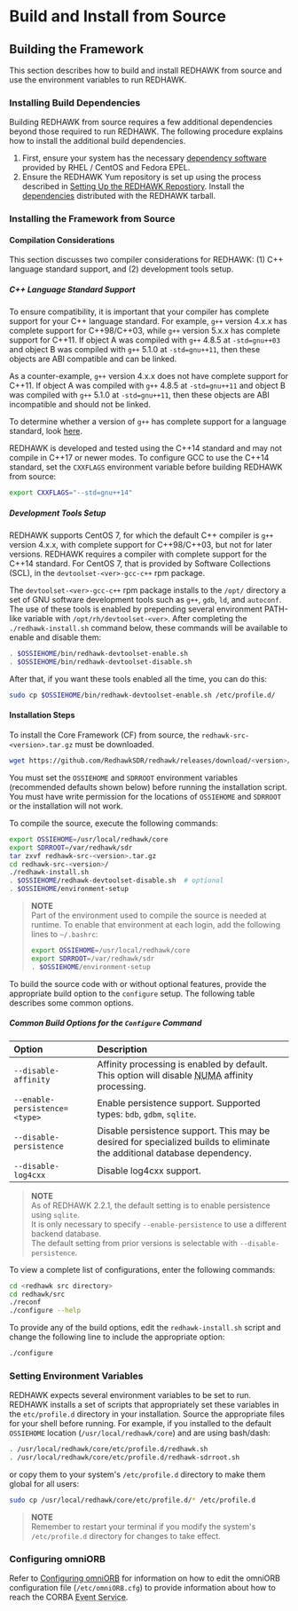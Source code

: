 # Build and Install from Source

## Building the Framework

This section describes how to build and install REDHAWK from source and use the environment variables to run REDHAWK.

### Installing Build Dependencies

Building REDHAWK from source requires a few additional dependencies beyond those required to run REDHAWK.  The following procedure explains how to install the additional build dependencies.

1.  First, ensure your system has the necessary [dependency software](dependencies.html) provided by RHEL / CentOS and Fedora EPEL.
2.  Ensure the REDHAWK Yum repository is set up using the process described in [Setting Up the REDHAWK Repostiory](_index.html#setting-up-the-redhawk-repository).  Install the [dependencies](redhawk-yum.html#dependencies-packaged-with-redhawk) distributed with the REDHAWK tarball.

### Installing the Framework from Source

#### Compilation Considerations

This section discusses two compiler considerations for REDHAWK:  (1) C++ language standard support, and (2) development tools setup.

##### C++ Language Standard Support

To ensure compatibility, it is important that your compiler has complete support for your C++ language standard.  For example, `g++` version 4.x.x has complete support for C++98/C++03, while `g++` version 5.x.x has complete support for C++11.  If object A was compiled with `g++` 4.8.5 at `-std=gnu++03` and object B was compiled with `g++` 5.1.0 at `-std=gnu++11`, then these objects are ABI compatible and can be linked.

As a counter-example, `g++` version 4.x.x does not have complete support for C++11.  If object A was compiled with `g++` 4.8.5 at `-std=gnu++11` and object B was compiled with `g++` 5.1.0 at `-std=gnu++11`, then these objects are ABI incompatible and should not be linked.

To determine whether a version of `g++` has complete support for a language standard, look [here](https://gcc.gnu.org/onlinedocs/libstdc++/manual/api.html).

REDHAWK is developed and tested using the C++14 standard and may not compile in C++17 or newer modes.  To configure GCC to use the C++14 standard, set the `CXXFLAGS` environment variable before building REDHAWK from source:
```bash
export CXXFLAGS="--std=gnu++14"
```

##### Development Tools Setup

REDHAWK supports CentOS 7, for which the default C++ compiler is `g++` version 4.x.x, with complete support for C++98/C++03, but not for later versions.  REDHAWK requires a compiler with complete support for the C++14 standard.  For CentOS 7, that is provided by Software Collections (SCL), in the `devtoolset-<ver>-gcc-c++` rpm package.

The `devtoolset-<ver>-gcc-c++` rpm package installs to the `/opt/` directory a set of GNU software development tools such as `g++`, `gdb`, `ld`, and `autoconf`.  The use of these tools is enabled by prepending several environment PATH-like variable with `/opt/rh/devtoolset-<ver>`.  After completing the `./redhawk-install.sh` command below, these commands will be available to enable and disable them:
```bash
. $OSSIEHOME/bin/redhawk-devtoolset-enable.sh
. $OSSIEHOME/bin/redhawk-devtoolset-disable.sh
```

After that, if you want these tools enabled all the time, you can do this:
```bash
sudo cp $OSSIEHOME/bin/redhawk-devtoolset-enable.sh /etc/profile.d/
```

#### Installation Steps

To install the Core Framework (CF) from source, the `redhawk-src-<version>.tar.gz` must be downloaded.

```bash
wget https://github.com/RedhawkSDR/redhawk/releases/download/<version>/redhawk-src-<version>.tar.gz
```

You must set the `OSSIEHOME` and `SDRROOT` environment variables (recommended defaults shown below) before running the installation script. You must have write permission for the locations of `OSSIEHOME` and `SDRROOT` or the installation will not work.

To compile the source, execute the following commands:

```bash
export OSSIEHOME=/usr/local/redhawk/core
export SDRROOT=/var/redhawk/sdr
tar zxvf redhawk-src-<version>.tar.gz
cd redhawk-src-<version>/
./redhawk-install.sh
. $OSSIEHOME/redhawk-devtoolset-disable.sh  # optional
. $OSSIEHOME/environment-setup
```

> **NOTE**  
> Part of the environment used to compile the source is needed at runtime.  To enable that environment at each login, add the following lines to `~/.bashrc`:  
> ```bash
> export OSSIEHOME=/usr/local/redhawk/core
> export SDRROOT=/var/redhawk/sdr
> . $OSSIEHOME/environment-setup
> ```

To build the source code with or without optional features, provide the appropriate build option to the `configure` setup. The following table describes some common options.

##### Common Build Options for the `Configure` Command
| **Option**   | **Description** |
| :-------------- | :-------- |
| `--disable-affinity` | Affinity processing is enabled by default. This option will disable <abbr title="See Glossary.">NUMA</abbr> affinity processing.  |
| `--enable-persistence=<type>` | Enable persistence support. Supported types: `bdb`, `gdbm`, `sqlite`.  |
| `--disable-persistence` | Disable persistence support. This may be desired for specialized builds to eliminate the additional database dependency.  |
| `--disable-log4cxx`  | Disable log4cxx support.   |

> **NOTE**  
> As of REDHAWK 2.2.1, the default setting is to enable persistence using `sqlite`.  
> It is only necessary to specify `--enable-persistence` to use a different backend database.  
> The default setting from prior versions is selectable with `--disable-persistence`.

To view a complete list of configurations, enter the following commands:

```bash
cd <redhawk src directory>
cd redhawk/src
./reconf
./configure --help
```
To provide any of the build options, edit the `redhawk-install.sh` script and change the following line to include the appropriate option:

```bash
./configure
```

### Setting Environment Variables

REDHAWK expects several environment variables to be set to run. REDHAWK installs a set of scripts that appropriately set these variables in the `etc/profile.d` directory in your installation. Source the appropriate files for your shell before running. For example, if you installed to the default `OSSIEHOME` location (`/usr/local/redhawk/core`) and are using bash/dash:

```bash
. /usr/local/redhawk/core/etc/profile.d/redhawk.sh
. /usr/local/redhawk/core/etc/profile.d/redhawk-sdrroot.sh
```

or copy them to your system's `/etc/profile.d` directory to make them global for all users:

```bash
sudo cp /usr/local/redhawk/core/etc/profile.d/* /etc/profile.d
```


> **NOTE**  
> Remember to restart your terminal if you modify the system's `/etc/profile.d` directory for changes to take effect.  

### Configuring omniORB

Refer to [Configuring omniORB](_index.html#configure-omniorb) for information on how to edit the omniORB configuration file (`/etc/omniORB.cfg`) to provide information about how to reach the CORBA <abbr title="See Glossary.">Event Service</abbr>.
